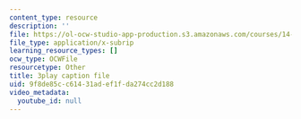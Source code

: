 ```yaml
---
content_type: resource
description: ''
file: https://ol-ocw-studio-app-production.s3.amazonaws.com/courses/14-01sc-principles-of-microeconomics-fall-2011/9f8de85cc61431adef1fda274cc2d188_pmolioUklXI.srt
file_type: application/x-subrip
learning_resource_types: []
ocw_type: OCWFile
resourcetype: Other
title: 3play caption file
uid: 9f8de85c-c614-31ad-ef1f-da274cc2d188
video_metadata:
  youtube_id: null
---
```

